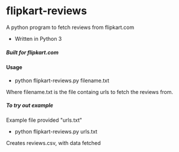# flipkart-reviews
A python program to fetch reviews from flipkart.com
- Written in Python 3
#####  Built for flipkart.com

#### Usage

- python flipkart-reviews.py filename.txt

Where filename.txt is the file containg urls to fetch the reviews from. 



##### To try out example

Example file provided "urls.txt"

- python flipkart-reviews.py urls.txt

Creates reviews.csv, with data fetched